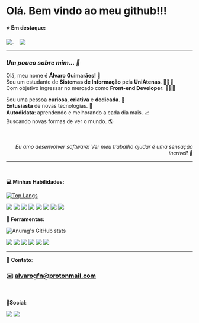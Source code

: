 # Olá. Bem vindo ao meu github!!! 

**⭐ Em destaque:**

<a href="https://github.com/alvarogfn/portfolio">
  <img align="center" src="https://github-readme-stats.vercel.app/api/pin/?username=alvarogfn&repo=portfolio&theme=dark" />
</a>
&nbsp; &nbsp;
<a href="https://github.com/alvarogfn/KasokeBot">
  <img align="center" src="https://github-readme-stats.vercel.app/api/pin/?username=alvarogfn&repo=kasokebot&theme=dark" />
</a>
<hr/>

### *Um pouco sobre mim... 📝*

<p align="left">
  Olá, meu nome é <strong>Álvaro Guimarães! 🚀</strong><br>
  Sou um estudante de <strong>Sistemas de Informação</strong> pela <strong>UniAtenas</strong>. 👨🏻‍🎓<br>
  Com objetivo ingressar no mercado como <strong>Front-end Developer</strong>. 🧑🏻‍💼
</p>
<p align="left">
  Sou uma pessoa <strong>curiosa</strong>, <strong>criativa</strong> e <strong>dedicada</strong>. 🥳<br>
  <strong>Entusiasta</strong> de novas tecnologias. 🌌<br>
  <strong>Autodidata</strong>: aprendendo e melhorando a cada dia mais. 📈<br>
  Buscando novas formas de ver o mundo. 🌎<br>
</p>
<br>
<p align="right"><em>Eu amo desenvolver software! Ver meu trabalho ajudar é uma sensação incrível! 💖</em></p>
<hr>
<br/>

**💻 Minhas Habilidades:**  

[![Top Langs](https://github-readme-stats.vercel.app/api/top-langs/?username=alvarogfn&theme=dark&layout=compact)](https://github.com/anuraghazra/github-readme-stats)

![](https://img.shields.io/badge/-Javascript-000000?&logo=JavaScript&logoColor=EFD81D) ![](https://img.shields.io/badge/Vue.js-000000?&logo=vue.js&logoColor=4CB986) ![](https://img.shields.io/badge/HTML5-000000?&logo=html5&logoColor=E44D26) ![](https://img.shields.io/badge/CSS-000000?&logo=css3&logoColor=396DC0) ![](https://img.shields.io/badge/SCSS-000000?&logo=sass&logoColor=C76494) ![](https://img.shields.io/badge/JSON-000000?&logo=json&logoColor=FFFFFF)  ![](https://img.shields.io/badge/Git-000000?&logo=git&logoColor=E94E31) ![](https://www.codewars.com/users/Kasoke/badges/micro)


**🔧 Ferramentas:**

![Anurag's GitHub stats](https://github-readme-stats.vercel.app/api?username=alvarogfn&show_icons=true&theme=dark&hide=contribs)

![](https://img.shields.io/badge/Visual%20Studio%20Code-000000?&logo=visualstudiocode&logoColor=396DC0) ![](https://img.shields.io/badge/Figma-000000?&logo=figma&logoColor=FFFFFF) ![](https://img.shields.io/badge/Trello-000000?&logo=trello&logoColor=396DC0) ![](https://img.shields.io/badge/Microsoft%20Teams-000000?&logo=microsoftteams&logoColor=396DC0) ![](https://img.shields.io/badge/GitHub-000000?&logo=github&logoColor=FFFFFF) ![](https://img.shields.io/badge/Windows-000000?&logo=windows&logoColor=FFFFFF) 

<hr/>

📮 **Contato**:

### ✉️ alvarogfn@protonmail.com

<br>

 📱**Social**:

[![](https://img.shields.io/badge/Kasoke-396DC0?&logo=linkedin&logoColor=FFFFFF)](https://www.linkedin.com/in/kasoke/) [![](https://img.shields.io/badge/Kasokinho-396DC0?&logo=twitter&logoColor=FFFFFF)](https://twitter.com/Kasokinho)

